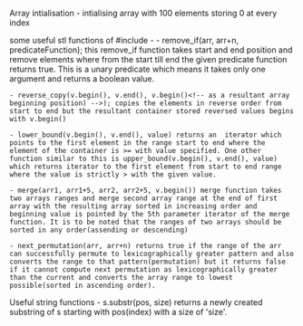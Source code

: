 Array intialisation - intialising array with 100 elements storing 0 at every index
	<!-- int *arr = new int[100]{0};  -->

some useful stl functions of #include<algorithm> - 
	- remove_if(arr<!-- (start position) -->, arr+n<!-- (end position) -->, predicateFunction); this remove_if function takes start and end position and remove elements where from the start till end the given predicate function returns true. This is a unary predicate which means it takes only one argument and returns a boolean value.

	- reverse_copy(v.begin(), v.end(), v.begin()<!-- as a resultant array beginning position) -->); copies the elements in reverse order from start to end but the resultant container stored reversed values begins with v.begin()

	- lower_bound(v.begin(), v.end(), value) returns an  iterator which points to the first element in the range start to end where the element of the container is >= with value specified. One other function similar to this is upper_bound(v.begin(), v.end(), value) which returns iterator to the first element from start to end range where the value is strictly > with the given value.

	- merge(arr1, arr1+5, arr2, arr2+5, v.begin()) merge function takes two arrays ranges and merge second array range at the end of first array with the resulting array sorted in increasing order and beginning value is pointed by the 5th parameter iterator of the merge function. It is to be noted that the ranges of two arrays should be sorted in any order(assending or descending)

	- next_permutation(arr, arr+n) returns true if the range of the arr can successfully permute to lexicographically greater pattern and also converts the range to that pattern(permutation) but it returns false if it cannot compute next permutation as lexicographically greater than the current and converts the array range to lowest possible(sorted in ascending order).


Useful string functions - 
	s.substr(pos, size) returns a newly created substring of s starting with pos(index) with a size of 'size'.